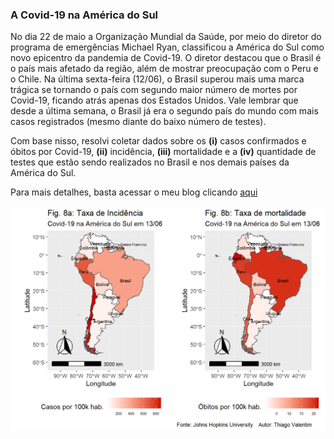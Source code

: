 ### A Covid-19 na América do Sul

No dia 22 de maio a Organização Mundial da Saúde, por meio do diretor do programa de emergências Michael Ryan, classificou a América do Sul como novo epicentro da pandemia de Covid-19. O diretor destacou que o Brasil é o país mais afetado da região, além de mostrar preocupação com o Peru e o Chile. Na última sexta-feira (12/06), o Brasil superou mais uma marca trágica se tornando o país com segundo maior número de mortes por Covid-19, ficando atrás apenas dos Estados Unidos. Vale lembrar que desde a última semana, o Brasil já era o segundo país do mundo com mais casos registrados (mesmo diante do baixo número de testes). 

Com base nisso, resolvi coletar dados sobre os **(i)** casos confirmados e óbitos por Covid-19, **(ii)** incidência, **(iii)** mortalidade e a **(iv)** quantidade de testes que estão sendo realizados no Brasil e nos demais países da América do Sul.

Para mais detalhes, basta acessar o meu blog clicando [aqui](https://www.thiagovalentim.me/post/a-covid-19-na-am%C3%A9rica-do-sul/)

![](https://github.com/ThiagoValentimMarques/Covid19AS/blob/master/mapa.png?raw=true)

